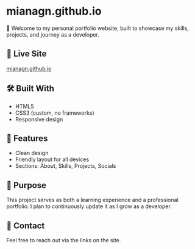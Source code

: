 # mianagn.github.io

👋 Welcome to my personal portfolio website, built to showcase my skills, projects, and journey as a developer.

## 🚀 Live Site
[mianagn.github.io](https://mianagn.github.io)

## 🛠️ Built With
- HTML5
- CSS3 (custom, no frameworks)
- Responsive design

## 📱 Features
- Clean design
- Friendly layout for all devices
- Sections: About, Skills, Projects, Socials

## 📌 Purpose
This project serves as both a learning experience and a professional portfolio. I plan to continuously update it as I grow as a developer.

## 📧 Contact
Feel free to reach out via the links on the site.
